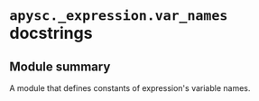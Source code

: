 # `apysc._expression.var_names` docstrings

## Module summary

A module that defines constants of expression's variable names.